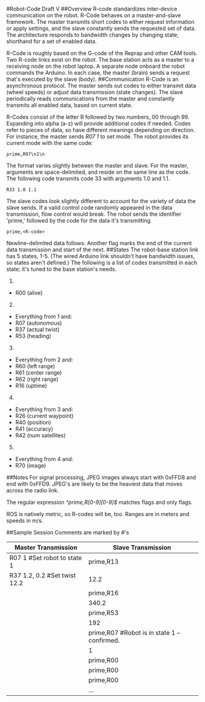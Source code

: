 #Robot-Code Draft V
##Overview
R-code standardizes inter-device communication on the robot. R-Code behaves on a master-and-slave framework. 
The master transmits short codes to either request information or apply settings, and the slave constantly 
sends the requested set of data. The architecture responds to bandwidth changes by changing state; 
shorthand for a set of enabled data.

R-Code is roughly based on the G-code of the Reprap and other CAM tools. Two R-code links exist 
on the robot. The base station acts as a master to a receiving node on the robot laptop. A separate node
onboard the robot commands the Arduino. In each case, the master (brain) sends a request that's executed 
by the slave (body). 
##Communication
R-Code is an asynchronous protocol. The master sends out codes to either transmit data (wheel speeds) 
or adjust data transmission (state changes). The slave periodically reads communications from the master 
and constantly transmits all enabled data, based on current state.

R-Codes consist of the letter R followed by two numbers, 00 through 99. Expanding into alpha (a-z) will 
provide additional codes if needed. Codes refer to pieces of data, so have different meanings depending 
on direction. For instance, the master sends *R07 1* to set mode. The robot provides its current mode with 
the same code: 
```
prime,R07\n1\n
```

The format varies slightly between the master and slave. For the master, arguments are space-delimited, 
and reside on the same line as the code. The following code transmits code 33 with arguments 1.0 and 1.1.
```
R33 1.0 1.1
```

The slave codes look slightly different to account for the variety of data the slave sends. If a valid 
control code randomly appeared in the data transmission, flow control would break. The robot sends the 
identifier 'prime,' followed by the code for the data it's transmitting. 
```
prime,<R-code>
```
Newline-delimited data follows. Another flag marks the end of the current data transmission and start of the next. 
##States
The robot-base station link has 5 states, 1-5. (The wired Arduino link shouldn't have 
bandwidth issues, so states aren't defined.) The following is a list of codes transmitted 
in each state; it's tuned to the base station's needs.

1)
 - R00 (alive)

2) 
- Everything from 1 and:
- R07 (autonomous)
- R37 (actual twist)
- R53 (heading)

3) 
- Everything from 2 and:
- R60 (left range)
- R61 (center range)
- R62 (right range)
- R16 (uptime)

4) 
 - Everything from 3 and:
 - R26 (current waypoint)
 - R40 (position)
 - R41 (accuracy)
 - R42 (num satellites)

5) 
- Everything from 4 and:
- R70 (image)

##Notes
For signal processing, JPEG images always start with 0xFFD8 and end with 0xFFD9. 
JPEG's are likely to be the heaviest data that moves across the radio link.

The regular expression *^prime,R[0-9][0-9]$* matches flags and only flags. 

ROS is natively metric, so R-codes will be, too. Ranges are in meters and speeds in m/s.

##Sample Session
Comments are marked by #'s

|Master Transmission	|Slave Transmission	
|---|---
|R07 1 #Set robot to state 1	|prime,R13
|R37 1.2, 0.2 #Set twist	12.2|12.2
||	prime,R16
||	340.2
||	prime,R53
||	192	
||	prime,R07 #Robot is in state 1 – confirmed.
||	1
||	prime,R00
||	prime,R00
||prime,R00
||...
